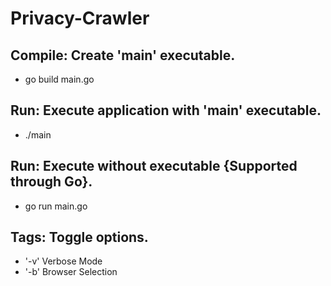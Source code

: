 # Privacy-Crawler

## Compile: Create 'main' executable.
- go build main.go

## Run: Execute application with 'main' executable.
- ./main

## Run: Execute without executable {Supported through Go}.
- go run main.go

## Tags: Toggle options.
- '-v' Verbose Mode
- '-b' Browser Selection